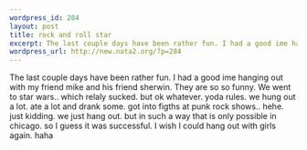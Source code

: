 ```yaml
--- 
wordpress_id: 284
layout: post
title: rock and roll star
excerpt: The last couple days have been rather fun. I had a good ime hanging out with my friend mike and his friend sherwin. They are so so funny. We went to star wars.. which relaly sucked. but ok whatever. yoda rules. we hung out a lot. ate a lot and drank some. got into figths at punk rock shows.. hehe. just kidding. we just hang out. but in such a way that is only possible in chicago. so I guess it wa...
wordpress_url: http://new.nata2.org/?p=284
---
```

The last couple days have been rather fun. I had a good ime hanging out with my friend mike and his friend sherwin. They are so so funny. We went to star wars.. which relaly sucked. but ok whatever. yoda rules. we hung out a lot. ate a lot and drank some. got into figths at punk rock shows.. hehe. just kidding. we just hang out. but in such a way that is only possible in chicago. so I guess it was successful. I wish I could hang out with girls again. haha
